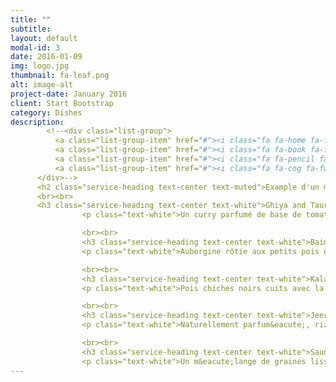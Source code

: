 ```yaml
---
title: ""
subtitle: 
layout: default
modal-id: 3
date: 2016-01-09
img: logo.jpg
thumbnail: fa-leaf.png
alt: image-alt
project-date: January 2016
client: Start Bootstrap
category: Dishes
description: 
        <!--<div class="list-group">
          <a class="list-group-item" href="#"><i class="fa fa-home fa-fw"></i>&nbsp; Dry kala Chana masala</a>
          <a class="list-group-item" href="#"><i class="fa fa-book fa-fw"></i>&nbsp; Library</a>
          <a class="list-group-item" href="#"><i class="fa fa-pencil fa-fw"></i>&nbsp; Applications</a>
          <a class="list-group-item" href="#"><i class="fa fa-cog fa-fw"></i>&nbsp; Settings</a>
      </div>-->
      <h2 class="service-heading text-center text-muted">Example d'un menu vegane</h2>
      <br><br>     
      <h3 class="service-heading text-center text-white">Ghiya and Tauri Ki Sabzi <!--<abbr title="Vegan" class="vegetarianicon">Ⓥ</abbr>--> </h3>
                <p class="text-white">Un curry parfumé de base de tomate avec opo courge, courgettes et pommes de terre.</p>

                <br><br>
                <h3 class="service-heading text-center text-white">Baingan Bharta</h3>
                <p class="text-white">Aubergine rôtie aux petits pois et épices.</p>

                <br><br>
                <h3 class="service-heading text-center text-white">Kala Chana masala</h3>
                <p class="text-white">Pois chiches noirs cuits avec la coriandre, les graines de grenade, de la menthe et gingembre</p>

                <br><br>
                <h3 class="service-heading text-center text-white">Jeera Basmati Rice</h3>
                <p class="text-white">Naturellement parfum&eacute;, riz à grains longs, pr&eacute;par&eacute; avec des graines de cumin.</p>

                <br><br>
                <h3 class="service-heading text-center text-white">Saunf</h3>
                <p class="text-white">Un m&eacute;lange de graines lisses et confits de fenouil à d&eacute;guster apr&egrave;s un repas complet pour leurs propri&eacute;t&eacute;s digestives</p>
---
```

